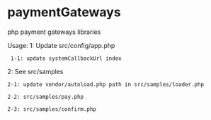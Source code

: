 # paymentGateways
php payment gateways libraries

Usage:
1: Update src/config/app.php

     1-1: update systemCallbackUrl index

2: See src/samples

    2-1: update vendor/autoload.php path in src/samples/loader.php

    2-2: src/samples/pay.php

    2-3: src/samples/confirm.php
